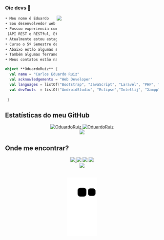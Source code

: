 ### Oie devs 👋 
<div>
  <img align="right" width="335" src="https://i2.wp.com/allhtaccess.info/wp-content/uploads/2018/03/programming.gif?fit=1281%2C716&ssl=1" />

```HTML
• Meu nome é Eduardo
• Sou desenvolvedor web com foco em Front-end
• Possuo experiencia com desenvolvimento Back-end
 (API REST e RESTful, Etc)
• Atualmente estou estagiando como desenvolvedor FullStack no SENAC 
• Curso o 5º Semestre de Sistemas para Internet
• Abaixo estão algumas stacks que domino ou ja tive contato
• Também algumas ferramentas que utilizo
• Meus contatos estão na sessão "Onde me encontrar"
```
  

<div/>


```kotlin
object **OduardoRuiz** {
  val name = "Carlos Eduardo Ruiz"
  val acknowledgements = "Web Developer"
  val languages = listOf("Bootstrap", "JavaScript", "Laravel", "PHP", "Kotlin", "Angular, HTML/CSS", "React") 
  val devTools  = listOf("AndroidStudio", "Eclipse","Intellij", "Xampp", "AdobeXD", "VScode", "Node", "Yarn", "Others" )
 
 }
```
##


## **Estatísticas do meu GitHub**

 <div align="center"  >
<a href="https://github.com/OduardoRuiz">
  <img  width="380" heigth="350" src="https://github-readme-stats.vercel.app/api?username=OduardoRuiz&theme=dark&hide_langs_below=1" alt="OduardoRuiz" />
</a>

<a href="https://github.com/OduardoRuiz">
 <img  width="320" heigth="250"  src="https://github-readme-stats.vercel.app/api/top-langs/?username=OduardoRuiz&hide=html&layout=compact&theme=dark&line_height=27" alt="OduardoRuiz"/>
</a>


</div>
<div align="center">
<img  width="250" heigth="200" src="https://user-images.githubusercontent.com/59852595/154987533-86010193-9e80-43cc-a2ca-e466fea4f2df.gif">
 </div>

## **Onde me encontrar?**
<div align="center">
<a href="https://www.linkedin.com/in/oduardoruiz/" target="_blank"><img src="https://img.shields.io/badge/LinkedIn-0077B5?style=for-the-badge&logo=linkedin&logoColor=white"</a>
<a href="https://www.instagram.com/oduardo_" target="_blank" ><img src="https://img.shields.io/badge/Instagram-E4405F?style=for-the-badge&logo=instagram&logoColor=white"  ></a>
 <a href="https://wa.me/message/R5XERYN6P4GOK1" target="_blank"><img src="https://img.shields.io/badge/WhatsApp-25D366?style=for-the-badge&logo=whatsapp&logoColor=white" ></a>
 <a href="mailto:carloseduardoruizs@gmail.com"  target="_blank"><img src="https://img.shields.io/badge/Gmail-D14836?style=for-the-badge&logo=gmail&logoColor=white"></a>
</div>

<div align="center">
  <img  width="250" heigth="200" src="https://user-images.githubusercontent.com/59852595/154988281-a5bd702d-c4c9-4a05-ac7f-b3bfa8554fdf.gif">
</div>

   ##
 <div align="center">
   <img src="https://github.com/rafaballerini/rafaballerini/blob/output/github-contribution-grid-snake.svg">
</div> 






